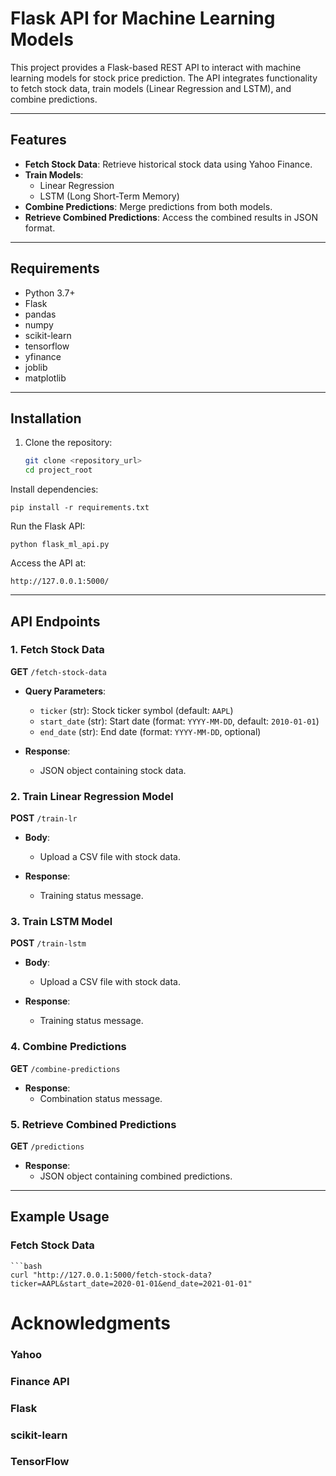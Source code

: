 # Flask API for Machine Learning Models

This project provides a Flask-based REST API to interact with machine learning models for stock price prediction. The API integrates functionality to fetch stock data, train models (Linear Regression and LSTM), and combine predictions.

---

## Features

- **Fetch Stock Data**: Retrieve historical stock data using Yahoo Finance.
- **Train Models**:
  - Linear Regression
  - LSTM (Long Short-Term Memory)
- **Combine Predictions**: Merge predictions from both models.
- **Retrieve Combined Predictions**: Access the combined results in JSON format.

---


## Requirements

- Python 3.7+
- Flask
- pandas
- numpy
- scikit-learn
- tensorflow
- yfinance
- joblib
- matplotlib

---

## Installation

1. Clone the repository:
   ```bash
   git clone <repository_url>
   cd project_root
Install dependencies:


    pip install -r requirements.txt

Run the Flask API:



    python flask_ml_api.py
Access the API at:


    http://127.0.0.1:5000/
---

## API Endpoints

### 1. Fetch Stock Data
**GET** `/fetch-stock-data`

- **Query Parameters**:
  - `ticker` (str): Stock ticker symbol (default: `AAPL`)
  - `start_date` (str): Start date (format: `YYYY-MM-DD`, default: `2010-01-01`)
  - `end_date` (str): End date (format: `YYYY-MM-DD`, optional)

- **Response**:
  - JSON object containing stock data.

### 2. Train Linear Regression Model
**POST** `/train-lr`

- **Body**:
  - Upload a CSV file with stock data.

- **Response**:
  - Training status message.

### 3. Train LSTM Model
**POST** `/train-lstm`

- **Body**:
  - Upload a CSV file with stock data.

- **Response**:
  - Training status message.

### 4. Combine Predictions
**GET** `/combine-predictions`

- **Response**:
  - Combination status message.

### 5. Retrieve Combined Predictions
**GET** `/predictions`

- **Response**:
  - JSON object containing combined predictions.

---

## Example Usage

 ### Fetch Stock Data
    ```bash
    curl "http://127.0.0.1:5000/fetch-stock-data?ticker=AAPL&start_date=2020-01-01&end_date=2021-01-01"

# Acknowledgments
### Yahoo
### Finance API
### Flask
### scikit-learn
### TensorFlow
    



